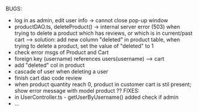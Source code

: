 BUGS:
- log in as admin, edit user info -> cannot close pop-up window
- productDAO.ts, deleteProduct() -> internal server error (503) when trying to delete a product which has reviews, or which is in current/past cart --> solution: add new column "deleted" in product table, when trying to delete a product, set the value of "deleted" to 1
- check error msgs of Product and Cart
- foreign key (username) references users(username) --> cart
- add "deleted" col in product
- cascade of user when deleting a user
- finish cart dao code review
- when product quantity reach 0, product in customer cart is stil present; show error message with model product ??
FIXES:
- in UserController.ts - getUserByUsername() added check if admin
- ...


